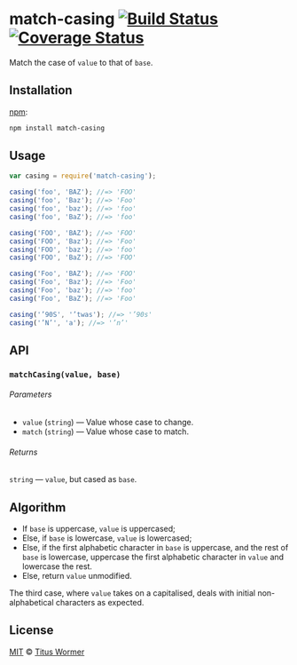 # match-casing [![Build Status][travis-badge]][travis] [![Coverage Status][codecov-badge]][codecov]

Match the case of `value` to that of `base`.

## Installation

[npm][npm-install]:

```bash
npm install match-casing
```

## Usage

```js
var casing = require('match-casing');

casing('foo', 'BAZ'); //=> 'FOO'
casing('foo', 'Baz'); //=> 'Foo'
casing('foo', 'baz'); //=> 'foo'
casing('foo', 'BaZ'); //=> 'foo'

casing('FOO', 'BAZ'); //=> 'FOO'
casing('FOO', 'Baz'); //=> 'Foo'
casing('FOO', 'baz'); //=> 'foo'
casing('FOO', 'BaZ'); //=> 'FOO'

casing('Foo', 'BAZ'); //=> 'FOO'
casing('Foo', 'Baz'); //=> 'Foo'
casing('Foo', 'baz'); //=> 'foo'
casing('Foo', 'BaZ'); //=> 'Foo'

casing('’90S', '’twas'); //=> '’90s'
casing('’N’', 'a'); //=> '’n’'
```

## API

### `matchCasing(value, base)`

###### Parameters

*   `value` (`string`) — Value whose case to change.
*   `match` (`string`) — Value whose case to match.

###### Returns

`string` — `value`, but cased as `base`.

## Algorithm

*   If `base` is uppercase, `value` is uppercased;
*   Else, if `base` is lowercase, `value` is lowercased;
*   Else, if the first alphabetic character in `base` is uppercase,
    and the rest of `base` is lowercase, uppercase the first alphabetic
    character in `value` and lowercase the rest.
*   Else, return `value` unmodified.

The third case, where `value` takes on a capitalised, deals with
initial non-alphabetical characters as expected.

## License

[MIT][license] © [Titus Wormer][author]

<!-- Definitions -->

[travis-badge]: https://img.shields.io/travis/wooorm/match-casing.svg

[travis]: https://travis-ci.org/wooorm/match-casing

[codecov-badge]: https://img.shields.io/codecov/c/github/wooorm/match-casing.svg

[codecov]: https://codecov.io/github/wooorm/match-casing

[npm-install]: https://docs.npmjs.com/cli/install

[license]: LICENSE

[author]: http://wooorm.com
